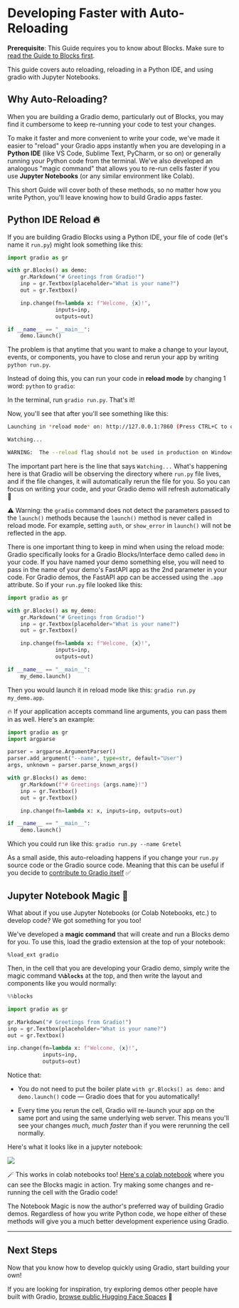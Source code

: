 # Developing Faster with Auto-Reloading

**Prerequisite**: This Guide requires you to know about Blocks. Make sure to [read the Guide to Blocks first](https://gradio.app/quickstart/#blocks-more-flexibility-and-control).

This guide covers auto reloading, reloading in a Python IDE, and using gradio with Jupyter Notebooks.

## Why Auto-Reloading?

When you are building a Gradio demo, particularly out of Blocks, you may find it cumbersome to keep re-running your code to test your changes.

To make it faster and more convenient to write your code, we've made it easier to "reload" your Gradio apps instantly when you are developing in a **Python IDE** (like VS Code, Sublime Text, PyCharm, or so on) or generally running your Python code from the terminal. We've also developed an analogous "magic command" that allows you to re-run cells faster if you use **Jupyter Notebooks** (or any similar environment like Colab).

This short Guide will cover both of these methods, so no matter how you write Python, you'll leave knowing how to build Gradio apps faster.

## Python IDE Reload 🔥

If you are building Gradio Blocks using a Python IDE, your file of code (let's name it `run.py`) might look something like this: 

```python
import gradio as gr

with gr.Blocks() as demo:
    gr.Markdown("# Greetings from Gradio!")
    inp = gr.Textbox(placeholder="What is your name?")
    out = gr.Textbox()

    inp.change(fn=lambda x: f"Welcome, {x}!", 
               inputs=inp, 
               outputs=out)

if __name__ == "__main__":
    demo.launch()    
```

The problem is that anytime that you want to make a change to your layout, events, or components, you have to close and rerun your app by writing `python run.py`.

Instead of doing this, you can run your code in **reload mode** by changing 1 word: `python` to `gradio`:

In the terminal, run `gradio run.py`. That's it! 

Now, you'll see that after you'll see something like this:

```bash
Launching in *reload mode* on: http://127.0.0.1:7860 (Press CTRL+C to quit)

Watching...

WARNING:  The --reload flag should not be used in production on Windows.
```

The important part here is the line that says `Watching...` What's happening here is that Gradio will be observing the directory where `run.py` file lives, and if the file changes, it will automatically rerun the file for you. So you can focus on writing your code, and your Gradio demo will refresh automatically 🥳

⚠️ Warning: the `gradio` command does not detect the parameters passed to the `launch()` methods because the `launch()` method is never called in reload mode. For example, setting `auth`, or `show_error` in `launch()` will not be reflected in the app.

There is one important thing to keep in mind when using the reload mode: Gradio specifically looks for a Gradio Blocks/Interface demo called `demo` in your code. If you have named your demo something else, you will need to pass in the name of your demo's FastAPI app as the 2nd parameter in your code. For Gradio demos, the FastAPI app can be accessed using the `.app` attribute. So if your `run.py` file looked like this:

```python
import gradio as gr

with gr.Blocks() as my_demo:
    gr.Markdown("# Greetings from Gradio!")
    inp = gr.Textbox(placeholder="What is your name?")
    out = gr.Textbox()

    inp.change(fn=lambda x: f"Welcome, {x}!", 
               inputs=inp, 
               outputs=out)

if __name__ == "__main__":
    my_demo.launch()    
```

Then you would launch it in reload mode like this: `gradio run.py my_demo.app`. 

🔥 If your application accepts command line arguments, you can pass them in as well. Here's an example:

```python
import gradio as gr
import argparse

parser = argparse.ArgumentParser()
parser.add_argument("--name", type=str, default="User")
args, unknown = parser.parse_known_args()

with gr.Blocks() as demo:
    gr.Markdown(f"# Greetings {args.name}!")
    inp = gr.Textbox()
    out = gr.Textbox()

    inp.change(fn=lambda x: x, inputs=inp, outputs=out)

if __name__ == "__main__":
    demo.launch()
```

Which you could run like this: `gradio run.py --name Gretel`

As a small aside, this auto-reloading happens if you change your `run.py` source code or the Gradio source code. Meaning that this can be useful if you decide to [contribute to Gradio itself](https://github.com/gradio-app/gradio/blob/main/CONTRIBUTING.md) ✅

## Jupyter Notebook Magic 🔮

What about if you use Jupyter Notebooks (or Colab Notebooks, etc.) to develop code? We got something for you too!

We've developed a **magic command** that will create and run a Blocks demo for you. To use this, load the gradio extension at the top of your notebook: 

`%load_ext gradio`

Then, in the cell that you are developing your Gradio demo, simply write the magic command **`%%blocks`** at the top, and then write the layout and components like you would normally:

```py
%%blocks 

import gradio as gr

gr.Markdown("# Greetings from Gradio!")
inp = gr.Textbox(placeholder="What is your name?")
out = gr.Textbox()

inp.change(fn=lambda x: f"Welcome, {x}!", 
           inputs=inp, 
           outputs=out)
```

Notice that:

* You do not need to put the boiler plate `with gr.Blocks() as demo:` and `demo.launch()` code — Gradio does that for you automatically!

* Every time you rerun the cell, Gradio will re-launch your app on the same port and using the same underlying web server. This means you'll see your changes *much, much faster* than if you were rerunning the cell normally. 

Here's what it looks like in a jupyter notebook:

![](https://i.ibb.co/nrszFws/Blocks.gif)

🪄 This works in colab notebooks too! [Here's a colab notebook](https://colab.research.google.com/drive/1jUlX1w7JqckRHVE-nbDyMPyZ7fYD8488?authuser=1#scrollTo=zxHYjbCTTz_5) where you can see the Blocks magic in action. Try making some changes and re-running the cell with the Gradio code! 

The Notebook Magic is now the author's preferred way of building Gradio demos. Regardless of how you write Python code, we hope either of these methods will give you a much better development experience using Gradio. 

--------

## Next Steps

Now that you know how to develop quickly using Gradio, start building your own! 

If you are looking for inspiration, try exploring demos other people have built with Gradio, [browse public Hugging Face Spaces](http://hf.space/) 🤗

